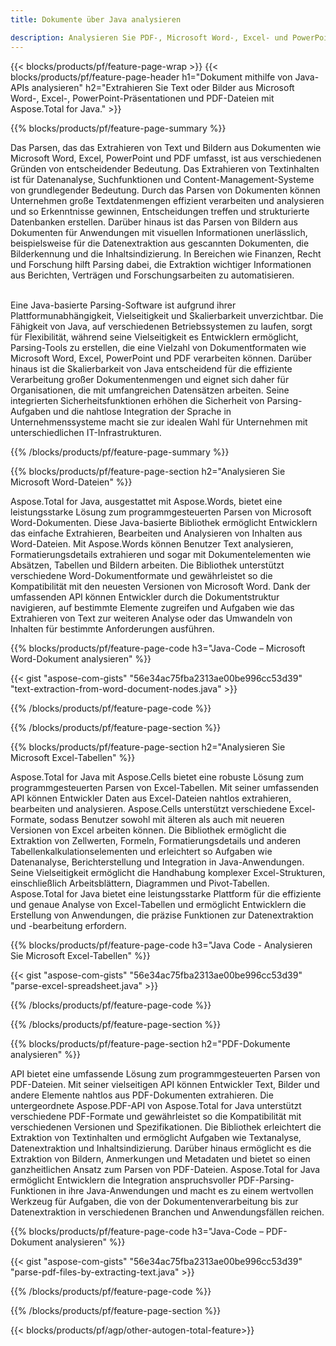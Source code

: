 ```yaml
---
title: Dokumente über Java analysieren 

description: Analysieren Sie PDF-, Microsoft Word-, Excel- und PowerPoint-Präsentationen über Ihre Java-Anwendung. Extrahieren Sie ganz einfach Text oder Bilder.
---
```


{{< blocks/products/pf/feature-page-wrap >}}
{{< blocks/products/pf/feature-page-header h1="Dokument mithilfe von Java-APIs analysieren" h2="Extrahieren Sie Text oder Bilder aus Microsoft Word-, Excel-, PowerPoint-Präsentationen und PDF-Dateien mit Aspose.Total for Java." >}}

{{% blocks/products/pf/feature-page-summary %}}

Das Parsen, das das Extrahieren von Text und Bildern aus Dokumenten wie Microsoft Word, Excel, PowerPoint und PDF umfasst, ist aus verschiedenen Gründen von entscheidender Bedeutung. Das Extrahieren von Textinhalten ist für Datenanalyse, Suchfunktionen und Content-Management-Systeme von grundlegender Bedeutung. Durch das Parsen von Dokumenten können Unternehmen große Textdatenmengen effizient verarbeiten und analysieren und so Erkenntnisse gewinnen, Entscheidungen treffen und strukturierte Datenbanken erstellen. Darüber hinaus ist das Parsen von Bildern aus Dokumenten für Anwendungen mit visuellen Informationen unerlässlich, beispielsweise für die Datenextraktion aus gescannten Dokumenten, die Bilderkennung und die Inhaltsindizierung. In Bereichen wie Finanzen, Recht und Forschung hilft Parsing dabei, die Extraktion wichtiger Informationen aus Berichten, Verträgen und Forschungsarbeiten zu automatisieren.  <br /><br />

Eine Java-basierte Parsing-Software ist aufgrund ihrer Plattformunabhängigkeit, Vielseitigkeit und Skalierbarkeit unverzichtbar. Die Fähigkeit von Java, auf verschiedenen Betriebssystemen zu laufen, sorgt für Flexibilität, während seine Vielseitigkeit es Entwicklern ermöglicht, Parsing-Tools zu erstellen, die eine Vielzahl von Dokumentformaten wie Microsoft Word, Excel, PowerPoint und PDF verarbeiten können. Darüber hinaus ist die Skalierbarkeit von Java entscheidend für die effiziente Verarbeitung großer Dokumentenmengen und eignet sich daher für Organisationen, die mit umfangreichen Datensätzen arbeiten. Seine integrierten Sicherheitsfunktionen erhöhen die Sicherheit von Parsing-Aufgaben und die nahtlose Integration der Sprache in Unternehmenssysteme macht sie zur idealen Wahl für Unternehmen mit unterschiedlichen IT-Infrastrukturen.

{{% /blocks/products/pf/feature-page-summary  %}}

{{% blocks/products/pf/feature-page-section  h2="Analysieren Sie Microsoft Word-Dateien" %}}

Aspose.Total for Java, ausgestattet mit Aspose.Words, bietet eine leistungsstarke Lösung zum programmgesteuerten Parsen von Microsoft Word-Dokumenten. Diese Java-basierte Bibliothek ermöglicht Entwicklern das einfache Extrahieren, Bearbeiten und Analysieren von Inhalten aus Word-Dateien. Mit Aspose.Words können Benutzer Text analysieren, Formatierungsdetails extrahieren und sogar mit Dokumentelementen wie Absätzen, Tabellen und Bildern arbeiten. Die Bibliothek unterstützt verschiedene Word-Dokumentformate und gewährleistet so die Kompatibilität mit den neuesten Versionen von Microsoft Word. Dank der umfassenden API können Entwickler durch die Dokumentstruktur navigieren, auf bestimmte Elemente zugreifen und Aufgaben wie das Extrahieren von Text zur weiteren Analyse oder das Umwandeln von Inhalten für bestimmte Anforderungen ausführen.

{{% blocks/products/pf/feature-page-code h3="Java-Code – Microsoft Word-Dokument analysieren" %}}

{{< gist "aspose-com-gists" "56e34ac75fba2313ae00be996cc53d39" "text-extraction-from-word-document-nodes.java" >}}

{{% /blocks/products/pf/feature-page-code  %}}

{{% /blocks/products/pf/feature-page-section %}}

{{% blocks/products/pf/feature-page-section  h2="Analysieren Sie Microsoft Excel-Tabellen" %}}

Aspose.Total for Java mit Aspose.Cells bietet eine robuste Lösung zum programmgesteuerten Parsen von Excel-Tabellen. Mit seiner umfassenden API können Entwickler Daten aus Excel-Dateien nahtlos extrahieren, bearbeiten und analysieren. Aspose.Cells unterstützt verschiedene Excel-Formate, sodass Benutzer sowohl mit älteren als auch mit neueren Versionen von Excel arbeiten können. Die Bibliothek ermöglicht die Extraktion von Zellwerten, Formeln, Formatierungsdetails und anderen Tabellenkalkulationselementen und erleichtert so Aufgaben wie Datenanalyse, Berichterstellung und Integration in Java-Anwendungen. Seine Vielseitigkeit ermöglicht die Handhabung komplexer Excel-Strukturen, einschließlich Arbeitsblättern, Diagrammen und Pivot-Tabellen. Aspose.Total for Java bietet eine leistungsstarke Plattform für die effiziente und genaue Analyse von Excel-Tabellen und ermöglicht Entwicklern die Erstellung von Anwendungen, die präzise Funktionen zur Datenextraktion und -bearbeitung erfordern.

{{% blocks/products/pf/feature-page-code h3="Java Code - Analysieren Sie Microsoft Excel-Tabellen" %}}

{{< gist "aspose-com-gists" "56e34ac75fba2313ae00be996cc53d39" "parse-excel-spreadsheet.java" >}}

{{% /blocks/products/pf/feature-page-code  %}}

{{% /blocks/products/pf/feature-page-section %}}

{{% blocks/products/pf/feature-page-section  h2="PDF-Dokumente analysieren" %}}

API bietet eine umfassende Lösung zum programmgesteuerten Parsen von PDF-Dateien. Mit seiner vielseitigen API können Entwickler Text, Bilder und andere Elemente nahtlos aus PDF-Dokumenten extrahieren. Die untergeordnete Aspose.PDF-API von Aspose.Total for Java unterstützt verschiedene PDF-Formate und gewährleistet so die Kompatibilität mit verschiedenen Versionen und Spezifikationen. Die Bibliothek erleichtert die Extraktion von Textinhalten und ermöglicht Aufgaben wie Textanalyse, Datenextraktion und Inhaltsindizierung. Darüber hinaus ermöglicht es die Extraktion von Bildern, Anmerkungen und Metadaten und bietet so einen ganzheitlichen Ansatz zum Parsen von PDF-Dateien. Aspose.Total for Java ermöglicht Entwicklern die Integration anspruchsvoller PDF-Parsing-Funktionen in ihre Java-Anwendungen und macht es zu einem wertvollen Werkzeug für Aufgaben, die von der Dokumentenverarbeitung bis zur Datenextraktion in verschiedenen Branchen und Anwendungsfällen reichen.

{{% blocks/products/pf/feature-page-code h3="Java-Code – PDF-Dokument analysieren" %}}

{{< gist "aspose-com-gists" "56e34ac75fba2313ae00be996cc53d39" "parse-pdf-files-by-extracting-text.java" >}}

{{% /blocks/products/pf/feature-page-code  %}}

{{% /blocks/products/pf/feature-page-section %}}

{{< blocks/products/pf/agp/other-autogen-total-feature>}}